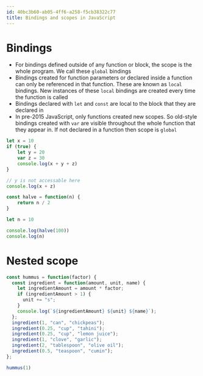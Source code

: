```yaml
---
id: 40bc3b60-ab05-4ff6-a258-f5cb38322c77
title: Bindings and scopes in JavaScript
---
```


# Bindings

-   For bindings defined outside of any function or block, the scope is
    the whole program. We call these `global` bindings
-   Bindings created for function parameters or declared inside a
    function can only be referenced in that function. These are known as
    `local` bindings. New instances of these `local` bindings are
    created every time the function is called
-   Bindings declared with `let` and `const` are local to the block that
    they are declared in
-   In pre-2015 JavaScript, only functions created new scopes. So
    old-style bindings created with `var` are visible throughout the
    whole function that they appear in. If not declared in a function
    then scope is `global`

``` javascript
let x = 10
if (true) {
    let y = 20
    var z = 30
    console.log(x + y + z)
}

// y is not accessable here
console.log(x + z)
```

``` javascript
const halve = function(n) {
    return n / 2
}

let n = 10

console.log(halve(100))
console.log(n)
```

# Nested scope

``` javascript
const hummus = function(factor) {
  const ingredient = function(amount, unit, name) {
    let ingredientAmount = amount * factor;
    if (ingredientAmount > 1) {
      unit += "s";
    }
    console.log(`${ingredientAmount} ${unit} ${name}`);
  };
  ingredient(1, "can", "chickpeas");
  ingredient(0.25, "cup", "tahini");
  ingredient(0.25, "cup", "lemon juice");
  ingredient(1, "clove", "garlic");
  ingredient(2, "tablespoon", "olive oil");
  ingredient(0.5, "teaspoon", "cumin");
};

hummus(1)
```
